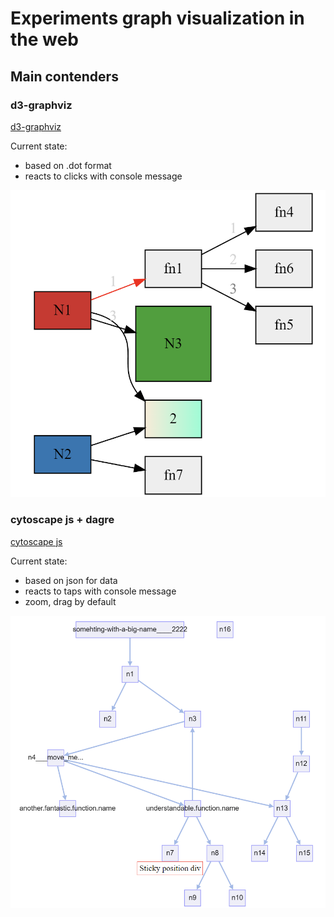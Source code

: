# Experiments graph visualization in the web

## Main contenders


### d3-graphviz

[d3-graphviz](https://github.com/magjac/d3-graphviz)

Current state:
* based on .dot format
* reacts to clicks with console message

![fail](graphviz.png "graphviz")


### cytoscape js + dagre

[cytoscape js](https://js.cytoscape.org/)

Current state:
* based on json for data
* reacts to taps with console message
* zoom, drag by default

![fail](cytoscape_dagre.png "cytoscape js + dagre")
